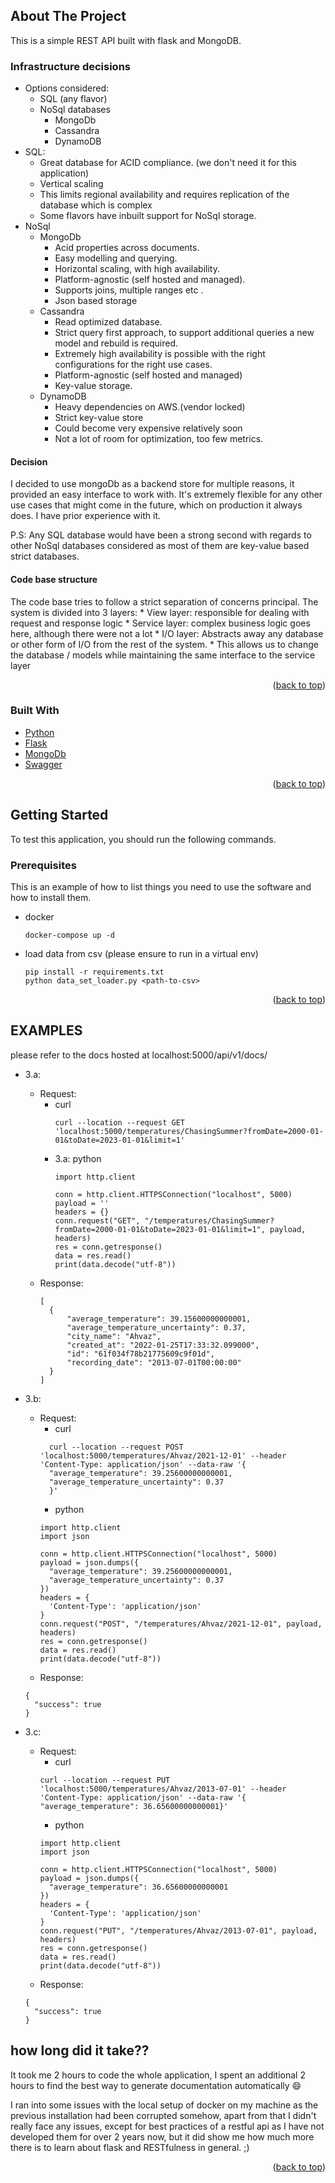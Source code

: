 
<!-- ABOUT THE PROJECT -->
## About The Project


This is a simple REST API built with flask and MongoDB.

### Infrastructure decisions
  * Options considered:
    * SQL (any flavor)
    * NoSql databases
      * MongoDb
      * Cassandra
      * DynamoDB
  * SQL:
    * Great database for ACID compliance. (we don't need it for this application)
    * Vertical scaling 
    * This limits regional availability and requires replication of the database which is complex
    * Some flavors have inbuilt support for NoSql storage.
  * NoSql
    * MongoDb
      * Acid properties across documents.
      * Easy modelling and querying.
      * Horizontal scaling, with high availability.
      * Platform-agnostic (self hosted and managed).
      * Supports joins, multiple ranges etc .
      * Json based storage
    * Cassandra
      * Read optimized database.
      * Strict query first approach, to support additional queries a new model and rebuild is required.
      * Extremely high availability is possible with the right configurations for the right use cases.
      * Platform-agnostic (self hosted and managed)
      * Key-value storage.
    * DynamoDB
      * Heavy dependencies on AWS.(vendor locked)
      * Strict key-value store
      * Could become very expensive relatively soon
      * Not a lot of room for optimization, too few metrics.

  #### Decision
  I decided to use mongoDb as a backend store for multiple reasons, it provided an easy interface to work with.
  It's extremely flexible for any other use cases that might come in the future, which on production it always does.
  I have prior experience with it. 

  P.S: Any SQL database would have been a strong second with regards to other NoSql databases considered as most of them are key-value based strict databases. 

  #### Code base structure
  The code base tries to follow a strict separation of concerns principal.
  The system is divided into 3 layers:
    * View layer: responsible for dealing with request and response logic
    * Service layer: complex business logic goes here, although there were not a lot
    * I/O layer: Abstracts away any database or other form of I/O from the rest of the system.
      * This allows us to change the database / models while maintaining the same interface to the service layer

<p align="right">(<a href="#top">back to top</a>)</p>



### Built With

* [Python](https://python.org)
* [Flask](https://flask.palletsprojects.com/en/2.0.x/)
* [MongoDb](https://www.mongodb.com)
* [Swagger](https://swagger.io)

<p align="right">(<a href="#top">back to top</a>)</p>



<!-- GETTING STARTED -->
## Getting Started

To test this application, you should run the following commands.


### Prerequisites

This is an example of how to list things you need to use the software and how to install them.
* docker
  ```
  docker-compose up -d 
  ```
* load data from csv (please ensure to run in a virtual env)
  ```
  pip install -r requirements.txt
  python data_set_loader.py <path-to-csv> 
  ```

<p align="right">(<a href="#top">back to top</a>)</p>


<!-- EXAMPLES -->
## EXAMPLES

please refer to the docs hosted at localhost:5000/api/v1/docs/
* 3.a:
  * Request:
    * curl
      ```
      curl --location --request GET 'localhost:5000/temperatures/ChasingSummer?fromDate=2000-01-01&toDate=2023-01-01&limit=1'
      ```
    * 3.a: python
      ```
      import http.client

      conn = http.client.HTTPSConnection("localhost", 5000)
      payload = ''
      headers = {}
      conn.request("GET", "/temperatures/ChasingSummer?fromDate=2000-01-01&toDate=2023-01-01&limit=1", payload, headers)
      res = conn.getresponse()
      data = res.read()
      print(data.decode("utf-8"))
      ```
  * Response:
    ```
    [
      {
          "average_temperature": 39.15600000000001,
          "average_temperature_uncertainty": 0.37,
          "city_name": "Ahvaz",
          "created_at": "2022-01-25T17:33:32.099000",
          "id": "61f034f78b21775609c9f01d",
          "recording_date": "2013-07-01T00:00:00"
      }
    ]
    ```

* 3.b:
  * Request:
    * curl
    ```
      curl --location --request POST 'localhost:5000/temperatures/Ahvaz/2021-12-01' --header 'Content-Type: application/json' --data-raw '{
      "average_temperature": 39.25600000000001,
      "average_temperature_uncertainty": 0.37
      }'
    ```
    * python
    ```
    import http.client
    import json

    conn = http.client.HTTPSConnection("localhost", 5000)
    payload = json.dumps({
      "average_temperature": 39.25600000000001,
      "average_temperature_uncertainty": 0.37
    })
    headers = {
      'Content-Type': 'application/json'
    }
    conn.request("POST", "/temperatures/Ahvaz/2021-12-01", payload, headers)
    res = conn.getresponse()
    data = res.read()
    print(data.decode("utf-8"))
    ```
  * Response:
  ```
  {
    "success": true
  }
  ```
* 3.c:
  * Request:
    * curl
    ```
    curl --location --request PUT 'localhost:5000/temperatures/Ahvaz/2013-07-01' --header 'Content-Type: application/json' --data-raw '{
    "average_temperature": 36.65600000000001}'
    ```
    * python
    ```
    import http.client
    import json

    conn = http.client.HTTPSConnection("localhost", 5000)
    payload = json.dumps({
      "average_temperature": 36.65600000000001
    })
    headers = {
      'Content-Type': 'application/json'
    }
    conn.request("PUT", "/temperatures/Ahvaz/2013-07-01", payload, headers)
    res = conn.getresponse()
    data = res.read()
    print(data.decode("utf-8"))
    ```
  * Response:
  ```
  {
    "success": true
  }
  ```

## how long did it take??
It took me 2 hours to code the whole application, I spent an additional 2 hours to find the best way to generate documentation automatically :smile:

I ran into some issues with the local setup of docker on my machine as the previous installation had been corrupted somehow, apart from that I didn't really face any issues, except for best practices of a restful api as I have not developed them for over 2 years now, but it did show me how much more there is to learn about flask and RESTfulness in general. ;) 


<p align="right">(<a href="#top">back to top</a>)</p>



